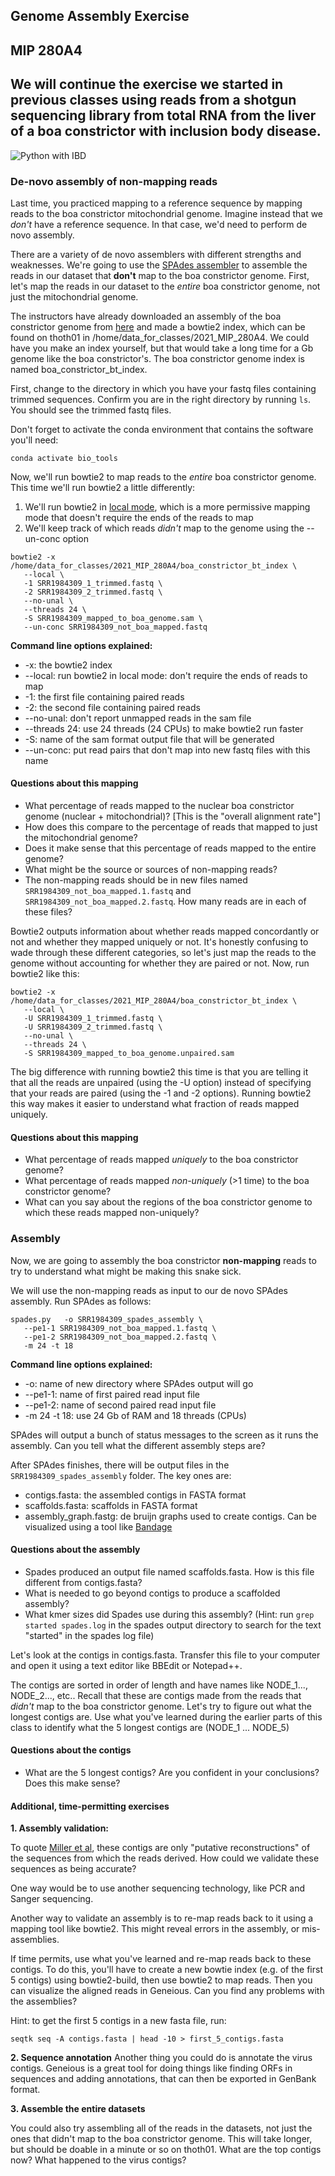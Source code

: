 ## Genome Assembly Exercise

MIP 280A4
---

## We will continue the exercise we started in previous classes using reads from a shotgun sequencing library from total RNA from the liver of a boa constrictor with inclusion body disease.  


![Python with IBD](IBD.png)


### De-novo assembly of non-mapping reads

Last time, you practiced mapping to a reference sequence by mapping reads to the boa constrictor mitochondrial genome.  Imagine instead that we *don't* have a reference sequence.  In that case, we'd need to perform de novo assembly.  

There are a variety of de novo assemblers with different strengths and weaknesses.  We're going to use the [SPAdes assembler](http://cab.spbu.ru/software/spades/) to assemble the reads in our dataset that **don't** map to the boa constrictor genome. First, let's map the reads in our dataset to the _entire_ boa constrictor genome, not just the mitochondrial genome.

The instructors have already downloaded an assembly of the boa constrictor genome from [here](http://gigadb.org/dataset/100060) and made a bowtie2 index, which can be found on thoth01 in /home/data_for_classes/2021_MIP_280A4.  We could have you make an index yourself, but that would take a long time for a Gb genome like the boa constrictor's.  The boa constrictor genome index is named boa_constrictor_bt_index.

First, change to the directory in which you have your fastq files containing trimmed sequences.  Confirm you are in the right directory by running `ls`.  You should see the trimmed fastq files.

Don't forget to activate the conda environment that contains the software you'll need:
```
conda activate bio_tools
```

Now, we'll run bowtie2 to map reads to the _entire_ boa constrictor genome.  This time we'll run bowtie2 a little differently:
1. We'll run bowtie2 in [local mode](http://bowtie-bio.sourceforge.net/bowtie2/manual.shtml#end-to-end-alignment-versus-local-alignment), which is a more permissive mapping mode that doesn't require the ends of the reads to map
2. We'll keep track of which reads _didn't_ map to the genome using the --un-conc option

```
bowtie2 -x /home/data_for_classes/2021_MIP_280A4/boa_constrictor_bt_index \
   --local \
   -1 SRR1984309_1_trimmed.fastq \
   -2 SRR1984309_2_trimmed.fastq \
   --no-unal \
   --threads 24 \
   -S SRR1984309_mapped_to_boa_genome.sam \
   --un-conc SRR1984309_not_boa_mapped.fastq
```

**Command line options explained:**
- -x: the bowtie2 index
- --local: run bowtie2 in local mode: don't require the ends of reads to map
- -1: the first file containing paired reads
- -2: the second file containing paired reads 
- --no-unal: don't report unmapped reads in the sam file
- --threads 24: use 24 threads (24 CPUs) to make bowtie2 run faster
- -S: name of the sam format output file that will be generated
- --un-conc: put read pairs that don't map into new fastq files with this name

#### Questions about this mapping

- What percentage of reads mapped to the nuclear boa constrictor genome (nuclear + mitochondrial)?   [This is the "overall alignment rate"]
- How does this compare to the percentage of reads that mapped to just the mitochondrial genome?
- Does it make sense that this percentage of reads mapped to the entire genome?  
- What might be the source or sources of non-mapping reads?
- The non-mapping reads should be in new files named `SRR1984309_not_boa_mapped.1.fastq` and `SRR1984309_not_boa_mapped.2.fastq`.  How many reads are in each of these files?

Bowtie2 outputs information about whether reads mapped concordantly or not and whether they mapped uniquely or not.  It's honestly confusing to wade through these different categories, so let's just map the reads to the genome without accounting for whether they are paired or not.  Now, run bowtie2 like this: 

```
bowtie2 -x /home/data_for_classes/2021_MIP_280A4/boa_constrictor_bt_index \
   --local \
   -U SRR1984309_1_trimmed.fastq \
   -U SRR1984309_2_trimmed.fastq \
   --no-unal \
   --threads 24 \
   -S SRR1984309_mapped_to_boa_genome.unpaired.sam 
```

The big difference with running bowtie2 this time is that you are telling it that all the reads are unpaired (using the -U option) instead of specifying that your reads are paired (using the -1 and -2 options).  Running bowtie2 this way makes it easier to understand what fraction of reads mapped uniquely.

#### Questions about this mapping

- What percentage of reads mapped _uniquely_ to the boa constrictor genome?
- What percentage of reads mapped _non-uniquely_ (>1 time) to the boa constrictor genome?
- What can you say about the regions of the boa constrictor genome to which these reads mapped non-uniquely? 

### Assembly

Now, we are going to assembly the boa constrictor **non-mapping** reads to try to understand what might be making this snake sick.  

We will use the non-mapping reads as input to our de novo SPAdes assembly.  Run SPAdes as follows:

```
spades.py   -o SRR1984309_spades_assembly \
   --pe1-1 SRR1984309_not_boa_mapped.1.fastq \
   --pe1-2 SRR1984309_not_boa_mapped.2.fastq \
   -m 24 -t 18
```

**Command line options explained:**
- -o:  name of new directory where SPAdes output will go
- --pe1-1:  name of first paired read input file
- --pe1-2:  name of second paired read input file
- -m 24 -t 18: use 24 Gb of RAM and 18 threads (CPUs)

SPAdes will output a bunch of status messages to the screen as it runs the assembly.  Can you tell what the different assembly steps are?

After SPAdes finishes, there will be output files in the `SRR1984309_spades_assembly` folder.  The key ones are:

- contigs.fasta:   the assembled contigs in FASTA format
- scaffolds.fasta: scaffolds in FASTA format
- assembly_graph.fastg:   de bruijn graphs used to create contigs.  Can be visualized using a tool like [Bandage](https://rrwick.github.io/Bandage/)

#### Questions about the assembly

- Spades produced an output file named scaffolds.fasta.  How is this file different from contigs.fasta? 
- What is needed to go beyond contigs to produce a scaffolded assembly?  
- What kmer sizes did Spades use during this assembly?  (Hint: run `grep started spades.log` in the spades output directory to search for the text "started" in the spades log file)

Let's look at the contigs in contigs.fasta.  Transfer this file to your computer and open it using a text editor like BBEdit or Notepad++.

The contigs are sorted in order of length and have names like NODE_1..., NODE_2..., etc..  Recall that these are contigs made from the reads that _didn't_ map to the boa constrictor genome. Let's try to figure out what the longest contigs are.  Use what you've learned during the earlier parts of this class to identify what the 5 longest contigs are (NODE_1 ... NODE_5)


#### Questions about the contigs
- What are the 5 longest contigs?  Are you confident in your conclusions?  Does this make sense?




#### Additional, time-permitting exercises 

**1. Assembly validation:**

To quote [Miller et al](https://www.ncbi.nlm.nih.gov/pmc/articles/PMC2874646/), these contigs are only "putative reconstructions" of the sequences from which the reads derived.  How could we validate these sequences as being accurate?

One way would be to use another sequencing technology, like PCR and Sanger sequencing.

Another way to validate an assembly is to re-map reads back to it using a mapping tool like bowtie2.  This might reveal errors in the assembly, or mis-assemblies.  

If time permits, use what you've learned and re-map reads back to these contigs.  To do this, you'll have to create a new bowtie index (e.g. of the first 5 contigs) using bowtie2-build, then use bowtie2 to map reads.  Then you can visualize the aligned reads in Geneious.  Can you find any problems with the assemblies?

Hint: to get the first 5 contigs in a new fasta file, run:
```
seqtk seq -A contigs.fasta | head -10 > first_5_contigs.fasta
```

**2. Sequence annotation**
Another thing you could do is annotate the virus contigs.  Geneious is a great tool for doing things like finding ORFs in sequences and adding annotations, that can then be exported in GenBank format.

**3. Assemble the entire datasets**

You could also try assembling all of the reads in the datasets, not just the ones that didn't map to the boa constrictor genome.  This will take longer, but should be doable in a minute or so on thoth01.  What are the top contigs now?  What happened to the virus contigs?

